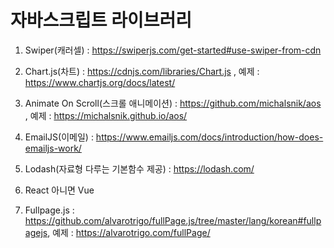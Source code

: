 # 자바스크립트 라이브러리
1. Swiper(캐러셀) : https://swiperjs.com/get-started#use-swiper-from-cdn

2. Chart.js(차트) : https://cdnjs.com/libraries/Chart.js ,
예제 : https://www.chartjs.org/docs/latest/

3. Animate On Scroll(스크롤 애니메이션) : https://github.com/michalsnik/aos
, 예제 : https://michalsnik.github.io/aos/

4. EmailJS(이메일) : https://www.emailjs.com/docs/introduction/how-does-emailjs-work/

5. Lodash(자료형 다루는 기본함수 제공) : https://lodash.com/

6. React 아니면 Vue

7. Fullpage.js : https://github.com/alvarotrigo/fullPage.js/tree/master/lang/korean#fullpagejs,
 예제 : https://alvarotrigo.com/fullPage/